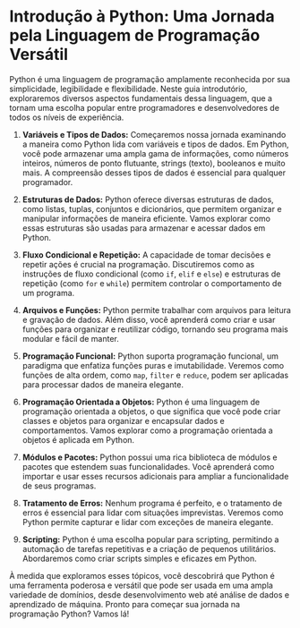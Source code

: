 # Introdução à Python: Uma Jornada pela Linguagem de Programação Versátil

Python é uma linguagem de programação amplamente reconhecida por sua simplicidade, legibilidade e flexibilidade. Neste guia introdutório, exploraremos diversos aspectos fundamentais dessa linguagem, que a tornam uma escolha popular entre programadores e desenvolvedores de todos os níveis de experiência.

1.  **Variáveis e Tipos de Dados:**
Começaremos nossa jornada examinando a maneira como Python lida com variáveis e tipos de dados. Em Python, você pode armazenar uma ampla gama de informações, como números inteiros, números de ponto flutuante, strings (texto), booleanos e muito mais. A compreensão desses tipos de dados é essencial para qualquer programador.

2.  **Estruturas de Dados:**
Python oferece diversas estruturas de dados, como listas, tuplas, conjuntos e dicionários, que permitem organizar e manipular informações de maneira eficiente. Vamos explorar como essas estruturas são usadas para armazenar e acessar dados em Python.

3.  **Fluxo Condicional e Repetição:**
A capacidade de tomar decisões e repetir ações é crucial na programação. Discutiremos como as instruções de fluxo condicional (como `if`, `elif` e `else`) e estruturas de repetição (como `for` e `while`) permitem controlar o comportamento de um programa.

4.  **Arquivos e Funções:**
Python permite trabalhar com arquivos para leitura e gravação de dados. Além disso, você aprenderá como criar e usar funções para organizar e reutilizar código, tornando seu programa mais modular e fácil de manter.

5.  **Programação Funcional:**
Python suporta programação funcional, um paradigma que enfatiza funções puras e imutabilidade. Veremos como funções de alta ordem, como `map`, `filter` e `reduce`, podem ser aplicadas para processar dados de maneira elegante.

6.  **Programação Orientada a Objetos:**
Python é uma linguagem de programação orientada a objetos, o que significa que você pode criar classes e objetos para organizar e encapsular dados e comportamentos. Vamos explorar como a programação orientada a objetos é aplicada em Python.

7.  **Módulos e Pacotes:**
Python possui uma rica biblioteca de módulos e pacotes que estendem suas funcionalidades. Você aprenderá como importar e usar esses recursos adicionais para ampliar a funcionalidade de seus programas.

8.  **Tratamento de Erros:**
Nenhum programa é perfeito, e o tratamento de erros é essencial para lidar com situações imprevistas. Veremos como Python permite capturar e lidar com exceções de maneira elegante.

9.  **Scripting:**
Python é uma escolha popular para scripting, permitindo a automação de tarefas repetitivas e a criação de pequenos utilitários. Abordaremos como criar scripts simples e eficazes em Python.

À medida que exploramos esses tópicos, você descobrirá que Python é uma ferramenta poderosa e versátil que pode ser usada em uma ampla variedade de domínios, desde desenvolvimento web até análise de dados e aprendizado de máquina. Pronto para começar sua jornada na programação Python? Vamos lá!
